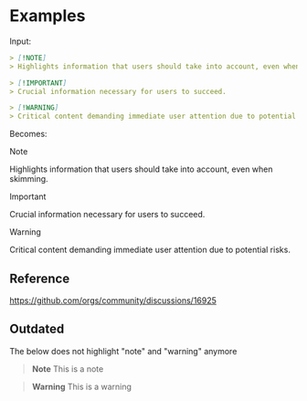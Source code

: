 # Examples

Input:
```md
> [!NOTE]  
> Highlights information that users should take into account, even when skimming.

> [!IMPORTANT]  
> Crucial information necessary for users to succeed.

> [!WARNING]  
> Critical content demanding immediate user attention due to potential risks.
```
Becomes:
> [!NOTE]  
> Highlights information that users should take into account, even when skimming.

> [!IMPORTANT]  
> Crucial information necessary for users to succeed.

> [!WARNING]  
> Critical content demanding immediate user attention due to potential risks.

## Reference
https://github.com/orgs/community/discussions/16925

## Outdated
The below does not highlight "note" and "warning" anymore

> **Note**
> This is a note

> **Warning**
> This is a warning

